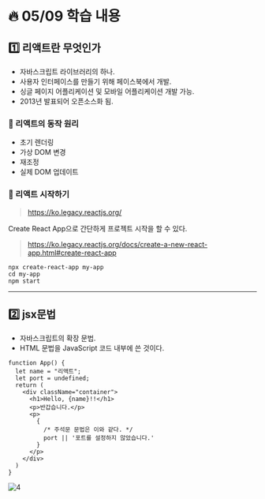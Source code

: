# :fire: 05/09 학습 내용

## :one: 리액트란 무엇인가

- 자바스크립트 라이브러리의 하나.
- 사용자 인터페이스를 만들기 위해 페이스북에서 개발.
- 싱글 페이지 어플리케이션 및 모바일 어플리케이션 개발 가능.
- 2013년 발표되어 오픈소스화 됨.

### :memo: 리액트의 동작 원리

- 초기 렌더링  
- 가상 DOM 변경
- 재조정
- 실제 DOM 업데이트

### :memo: 리액트 시작하기

> https://ko.legacy.reactjs.org/


Create React App으로 간단하게 프로젝트 시작을 할 수 있다.

> https://ko.legacy.reactjs.org/docs/create-a-new-react-app.html#create-react-app

```
npx create-react-app my-app
cd my-app
npm start
```

---

## :two: jsx문법

- 자바스크립트의 확장 문법.
- HTML 문법을 JavaScript 코드 내부에 쓴 것이다.

```
function App() {
  let name = "리액트";
  let port = undefined;
  return (
    <div className="container">
      <h1>Hello, {name}!!</h1>
      <p>반갑습니다.</p>
      <p>
        {
          /* 주석문 문법은 이와 같다. */
          port || '포트를 설정하지 않았습니다.'
        }
      </p>
    </div>
  )
}
```

![4](https://github.com/SSOFERRET/devcourse-review/assets/148465774/a4290514-fbb1-49fa-acaa-e04befc4ed7c)

